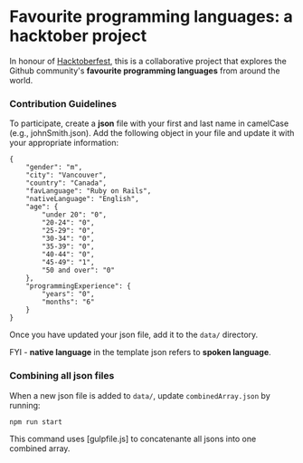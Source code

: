 # Favourite programming languages: a hacktober project

In honour of [Hacktoberfest](https://hacktoberfest.digitalocean.com/), this is a collaborative project that explores the Github community's **favourite programming languages** from around the world.

### Contribution Guidelines 

To participate, create a **json** file with your first and last name in camelCase (e.g., johnSmith.json). Add the following object in your file and update it with your appropriate information:

```
{
    "gender": "m",
    "city": "Vancouver",
    "country": "Canada",
    "favLanguage": "Ruby on Rails",
    "nativeLanguage": "English",
    "age": {
        "under 20": "0",
        "20-24": "0",
        "25-29": "0",
        "30-34": "0",
        "35-39": "0",
        "40-44": "0",
        "45-49": "1",
        "50 and over": "0"
    },
    "programmingExperience": {
        "years": "0",
        "months": "6"
    }
}

```
Once you have updated your json file, add it to the `data/` directory. 

FYI - **native language** in the template json refers to **spoken language**.

### Combining all json files

When a new json file is added to `data/`, update `combinedArray.json` by running:

```
npm run start
```
This command uses [gulpfile.js] to concatenante all jsons into one combined array. 


